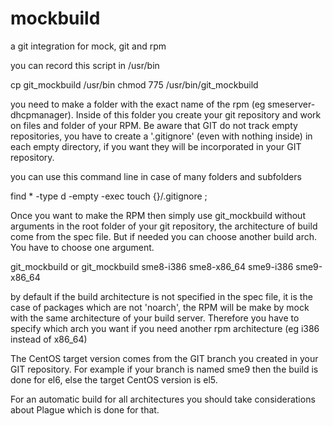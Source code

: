 mockbuild
=========

a git integration for mock, git and rpm

you can	record this script in /usr/bin

cp git_mockbuild /usr/bin
chmod 775 /usr/bin/git_mockbuild

you need to make a folder with the exact name of the rpm (eg smeserver-dhcpmanager). Inside of this folder you create your git repository and work on files and folder of your RPM. Be aware that GIT do not track empty repositories, you have to create a '.gitignore' (even with nothing inside) in each empty directory, if you want they will be incorporated in your GIT repository.

you can	use this command line in case of many folders and subfolders

 find * -type d -empty -exec touch {}/.gitignore \;

Once you want to make the RPM then	simply use git_mockbuild without arguments in the root folder of your git repository, the architecture of build come from the spec file. But if needed you can  choose another build arch.	You have to choose one argument.

 git_mockbuild
or
 git_mockbuild sme8-i386 sme8-x86_64 sme9-i386 sme9-x86_64

by default if the build	architecture is	not specified in the spec file, it is the case of packages which are not 'noarch', the RPM will be make by mock with the same architecture of your build server. Therefore you have to specify which arch you want if you need another rpm architecture (eg i386 instead of x86_64)

The CentOS target version comes	from the GIT branch you created in your GIT repository.	For example if your branch is named	sme9 then the build is done for	el6, else the target CentOS version is el5.

For an automatic build for all architectures you should take considerations about Plague which is done for that.


